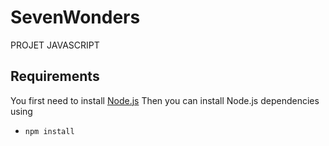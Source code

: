# SevenWonders
PROJET JAVASCRIPT

## Requirements
You first need to install [Node.js](https://nodejs.org/en/download/)
Then you can install Node.js dependencies using
* `npm install `

